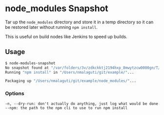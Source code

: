 # node_modules Snapshot

Tar up the `node_modules` directory and store it in a temp directory so it can be restored later
without running `npm install`.

This is useful on build nodes like Jenkins to speed up builds.

## Usage

```bash
$ node-modules-snapshot
No snapshot found at "/var/folders/3v/zdkckktj2194hxp_8mwytzcw0000gn/T/node-modules-snapshot/node-modules-snapshot/0cd711ab164722d7409c910c0054bb6d6fa63f3392615ef62c8964474ad202ba.tgz"
Running "npm install" in "/Users/nmalaguti/git/example/"...

Packaging up "/Users/nmalaguti/git/example/node_modules/"...
```

### Options

```
-n, --dry-run: don't actually do anything, just log what would be done
--npm: the path to the npm cli to use to run npm install
```


